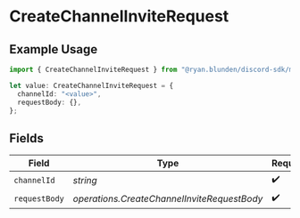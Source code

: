 # CreateChannelInviteRequest

## Example Usage

```typescript
import { CreateChannelInviteRequest } from "@ryan.blunden/discord-sdk/models/operations";

let value: CreateChannelInviteRequest = {
  channelId: "<value>",
  requestBody: {},
};
```

## Fields

| Field                                       | Type                                        | Required                                    | Description                                 |
| ------------------------------------------- | ------------------------------------------- | ------------------------------------------- | ------------------------------------------- |
| `channelId`                                 | *string*                                    | :heavy_check_mark:                          | N/A                                         |
| `requestBody`                               | *operations.CreateChannelInviteRequestBody* | :heavy_check_mark:                          | N/A                                         |